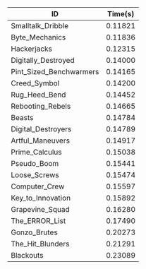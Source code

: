 |ID|Time(s)|
|-|-|
|Smalltalk_Dribble|0.11821|
|Byte_Mechanics|0.11836|
|Hackerjacks|0.12315|
|Digitally_Destroyed|0.14000|
|Pint_Sized_Benchwarmers|0.14165|
|Creed_Symbol|0.14200|
|Rug_Heed_Bend|0.14452|
|Rebooting_Rebels|0.14665|
|Beasts|0.14784|
|Digital_Destroyers|0.14789|
|Artful_Maneuvers|0.14917|
|Prime_Calculus|0.15038|
|Pseudo_Boom|0.15441|
|Loose_Screws|0.15474|
|Computer_Crew|0.15597|
|Key_to_Innovation|0.15892|
|Grapevine_Squad|0.16280|
|The_ERROR_List|0.17490|
|Gonzo_Brutes|0.20273|
|The_Hit_Blunders|0.21291|
|Blackouts|0.23089|
